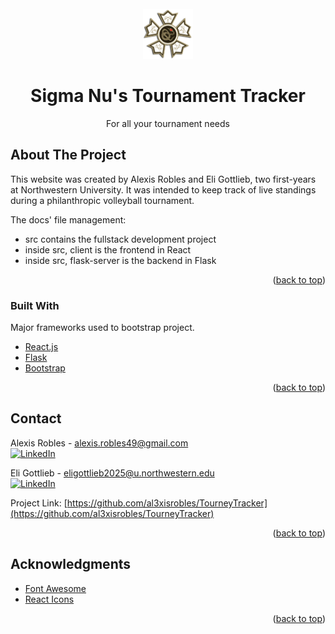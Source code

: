 <div id="top"></div>

<!-- SIGMA NU LOGO -->
<br />
<div align="center">

  <img src="src/SigmaNu.png" alt="Logo" width="80" height="80">

  <h1 align="center">Sigma Nu's Tournament Tracker</h1>

  <p align="center">
    For all your tournament needs
  </p>
</div>

<!-- ABOUT THE PROJECT -->
## About The Project

This website was created by Alexis Robles and Eli Gottlieb, two first-years at Northwestern University. It was intended to keep track of live standings during a philanthropic volleyball tournament.

The docs' file management:
* src contains the fullstack development project
* inside src, client is the frontend in React
* inside src, flask-server is the backend in Flask

<p align="right">(<a href="#top">back to top</a>)</p>

### Built With

Major frameworks used to bootstrap project.

* [React.js](https://reactjs.org/)
* [Flask](https://flask.palletsprojects.com/en/2.1.x/)
* [Bootstrap](https://getbootstrap.com)

<p align="right">(<a href="#top">back to top</a>)</p>

<!-- CONTACT -->
## Contact

Alexis Robles - alexis.robles49@gmail.com
</br>
[![LinkedIn][linkedin-shield]](https://www.linkedin.com/in/alexisdrobles/)

Eli Gottlieb - eligottlieb2025@u.northwestern.edu
</br>
[![LinkedIn][linkedin-shield]](https://www.linkedin.com/in/eli-gottlieb-7408a3228/)

Project Link: [https://github.com/al3xisrobles/TourneyTracker](https://github.com/al3xisrobles/TourneyTracker)

<p align="right">(<a href="#top">back to top</a>)</p>

<!-- ACKNOWLEDGMENTS -->
## Acknowledgments

* [Font Awesome](https://fontawesome.com)
* [React Icons](https://react-icons.github.io/react-icons/search)

<p align="right">(<a href="#top">back to top</a>)</p>



<!-- MARKDOWN LINKS & IMAGES -->
<!-- https://www.markdownguide.org/basic-syntax/#reference-style-links -->
[contributors-shield]: https://img.shields.io/github/contributors/othneildrew/Best-README-Template.svg?style=for-the-badge
[contributors-url]: https://github.com/othneildrew/Best-README-Template/graphs/contributors
[forks-shield]: https://img.shields.io/github/forks/othneildrew/Best-README-Template.svg?style=for-the-badge
[forks-url]: https://github.com/othneildrew/Best-README-Template/network/members
[stars-shield]: https://img.shields.io/github/stars/othneildrew/Best-README-Template.svg?style=for-the-badge
[stars-url]: https://github.com/othneildrew/Best-README-Template/stargazers
[issues-shield]: https://img.shields.io/github/issues/othneildrew/Best-README-Template.svg?style=for-the-badge
[issues-url]: https://github.com/othneildrew/Best-README-Template/issues
[license-shield]: https://img.shields.io/github/license/othneildrew/Best-README-Template.svg?style=for-the-badge
[license-url]: https://github.com/othneildrew/Best-README-Template/blob/master/LICENSE.txt
[linkedin-shield]: https://img.shields.io/badge/-LinkedIn-black.svg?style=for-the-badge&logo=linkedin&colorB=555
[linkedin-url]: https://linkedin.com/in/othneildrew
[product-screenshot]: images/screenshot.png
